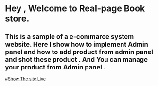 # Hey , Welcome to Real-page Book store.
## This is a sample of a e-commarce system website. Here I show how to implement Admin panel and how to add product from admin panel and shot these product . And You can manage your product from Admin panel .

#[Show The site Live](https://real-book-sn.web.app/) 